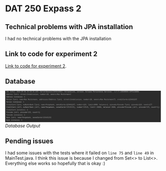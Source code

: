 # DAT 250 Expass 2

## Technical problems with JPA installation
I had no technical problems with the JPA installation

## Link to code for experiment 2
[Link to code for experiment 2](https://github.com/wuw012/dat250-experiment2).

## Database
![Database Output](DatabaseOutput.jpg "Database Output")
*Database Output*


## Pending issues
I had some issues with the tests where it failed on `line 75` and `line 49` in MainTest.java. 
I think this issue is because I changed from Set<> to List<>. 
Everything else works so hopefully that is okay :)
